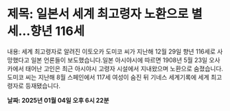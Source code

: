 # **제목: 일본서 세계 최고령자 노환으로 별세...향년 116세**

  내용: 세계 최고령자로 알려진 이토오카 도미코 씨가 지난해 12월 29일 향년 116세로 사망했다고 일본 언론들이 보도했습니다.일본 아시야시에 따르면 1908년 5월 23일 오사카에서 태어난 고인은 최근 아시야시 고령자 시설에서 지내왔으며 노환으로 숨졌습니다.도미코 씨는 지난해 8월 스페인에서 117세 여성이 숨진 뒤 기네스 세계기록에 세계 최고령자로 등재됐습니다.

  **날짜: 2025년 01월 04일 오후 6시 22분**